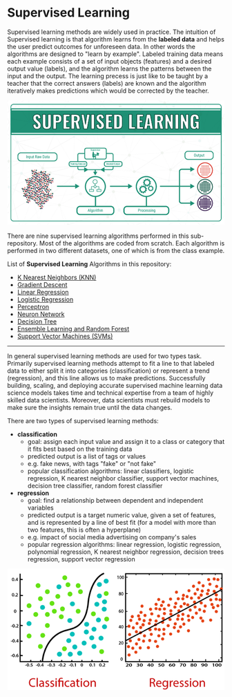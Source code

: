 # Supervised Learning

Supervised learning methods are widely used in practice. The intuition of Supervised learning is that algorithm learns from the **labeled data** and helps the user predict outcomes for unforeseen data. In other words the algorithms are designed to "learn by example". Labeled training data means each example consists of a set of input objects (features) and a desired output value (labels), and the algorithm learns the patterns between the input and the output. The learning precess is just like to be taught by a teacher that the correct answers (labels) are known and the algorithm iteratively makes predictions which would be corrected by the teacher. 

![image](https://github.com/ppunia74/INDE-577_Fall2022/blob/main/SupervisedLearning/Image/supervised_learning.png)

There are nine supervised learning algorithms performed in this sub-repository. Most of the algorithms are coded from scratch. Each algorithm is performed in two different datasets, one of which is from the class example. 

List of **Supervised Learning** Algorithms in this repository:

* [K Nearest Neighbors (KNN)]()
* [Gradient Descent](https://github.com/ppunia74/INDE-577_Fall2022/tree/main/SupervisedLearning/2%20-%20Gradient%20Descent)
* [Linear Regression](https://github.com/ppunia74/INDE-577_Fall2022/tree/main/SupervisedLearning/Linear%20Regression)
* [Logistic Regression](https://github.com/ppunia74/INDE-577_Fall2022/tree/main/SupervisedLearning/4%20-%20Logistic%20Regression)
* [Perceptron](https://github.com/ppunia74/INDE-577_Fall2022/tree/main/SupervisedLearning/Perceptron)
* [Neuron Network]()
* [Decision Tree]()
* [Ensemble Learning and Random Forest]()
* [Support Vector Machines (SVMs)]()

---

In general supervised learning methods are used for two types task. Primarily supervised learning methods attempt to fit a line to that labeled data to either split it into categories (classification) or represent a trend (regression), and this line allows us to make predictions. Successfully building, scaling, and deploying accurate supervised machine learning data science models takes time and technical expertise from a team of highly skilled data scientists. Moreover, data scientists must rebuild models to make sure the insights remain true until the data changes. 

There are two types of supervised learning methods: 
- **classification**
  - goal: assign each input value and assign it to a class or category that it fits best based on the training data
  - predicted output is a list of tags or values
  - e.g. fake news, with tags "fake" or "not fake"
  - popular classification algorithms: linear classifiers, logistic regression, K nearest neighbor classifier, support vector machines, decision tree classifier, random forest classifier
- **regression**
  - goal: find a relationship between dependent and independent variables
  - predicted output is a target numeric value, given a set of features, and is represented by a line of best fit (for a model with more than two features, this is often a hyperplane)
  - e.g. impact of social media advertising on company's sales
  - popular regression algorithms: linear regression, logistic regression, polynomial regression, K nearest neighbor regression, decision trees regression, support vector regression


![image](https://github.com/ppunia74/INDE-577_Fall2022/blob/main/SupervisedLearning/Image/types_of_supervised_learning.png)

